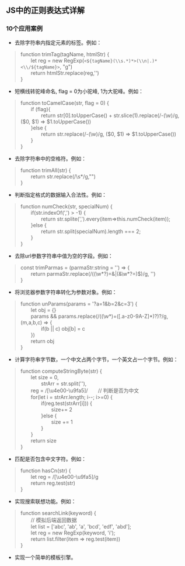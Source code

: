 ## JS中的正则表达式详解 

### 10个应用案例  
* 去除字符串内指定元素的标签。例如：  

>function trimTag(tagName, htmlStr) {  
&emsp;&emsp;let reg = new RegExp(`<${tagName}(\\s.*)*>(\\n|.)*<\\/${tagName}>`, "g")  
&emsp;&emsp;return htmlStr.replace(reg,'')  
} 
  

* 短横线转驼峰命名, flag = 0为小驼峰, 1为大驼峰。例如：  
>function toCamelCase(str, flag = 0) {  
&emsp;&emsp;if (flag){  
&emsp;&emsp;&emsp;&emsp;return str[0].toUpperCase() + str.slice(1).replace(/-(\w)/g, ($0, $1) => $1.toUpperCase())  
&emsp;&emsp;}else {  
&emsp;&emsp;&emsp;&emsp;return str.replace(/-(\w)/g, ($0, $1) => $1.toUpperCase())  
&emsp;&emsp;}  
}


* 去除字符串中的空格符。例如：  
>function trimAll(str) {  
&emsp;&emsp;return str.replace(/\s*/g,"")  
}


* 判断指定格式的数据输入合法性。例如：  
>function numCheck(str, specialNum) {  
&emsp;&emsp;if(str.indexOf(',') > -1) {  
&emsp;&emsp;&emsp;&emsp;return str.splite(',').every(item=>this.numCheck(item));  
&emsp;&emsp;}else {  
&emsp;&emsp;&emsp;&emsp;return str.split(specialNum).length === 2;  
&emsp;&emsp;}  
}


* 去除url参数字符串中值为空的字段。例如：  
>const trimParmas = (parmaStr:string = '') => {  
&emsp;&emsp;return parmaStr.replace(/((\w*?)=&|(&\w*?=)$)/g, '')  
}


* 将浏览器参数字符串转化为参数对象。例如：  
>function unParams(params = '?a=1&b=2&c=3') {  
&emsp;&emsp;let obj = {}  
&emsp;&emsp;params && params.replace(/((\w*)=([\.a-z0-9A-Z]*)?)?/g, (m,a,b,c) => {  
&emsp;&emsp;&emsp;&emsp;if(b || c) obj[b] = c  
&emsp;&emsp;})  
&emsp;&emsp;return obj  
}


* 计算字符串字节数，一个中文占两个字节，一个英文占一个字节。例如：  
>function computeStringByte(str) {  
&emsp;&emsp;let size = 0,  
&emsp;&emsp;&emsp;&emsp;strArr = str.split(''),  
&emsp;&emsp;reg = /[\u4e00-\u9fa5]/&emsp;&emsp;// 判断是否为中文  
&emsp;&emsp;for(let i = strArr.length; i--; i>=0) {  
&emsp;&emsp;&emsp;&emsp;if(reg.test(strArr[i])) {  
&emsp;&emsp;&emsp;&emsp;&emsp;&emsp;size+= 2  
&emsp;&emsp;&emsp;&emsp;}else {  
&emsp;&emsp;&emsp;&emsp;&emsp;&emsp;size += 1  
&emsp;&emsp;&emsp;&emsp;}  
&emsp;&emsp;}  
&emsp;&emsp;return size  
}


* 匹配是否包含中文字符。例如：  
>function hasCn(str) {  
&emsp;&emsp;let reg = /[\u4e00-\u9fa5]/g  
&emsp;&emsp;return reg.test(str)  
}  


* 实现搜索联想功能。例如：  
>function searchLink(keyword) {  
&emsp;&emsp;// 模拟后端返回数据  
&emsp;&emsp;let list = ['abc', 'ab', 'a', 'bcd', 'edf', 'abd'];  
&emsp;&emsp;let reg = new RegExp(keyword, 'i');  
&emsp;&emsp;return list.filter(item => reg.test(item))  
}


* 实现一个简单的模板引擎。
